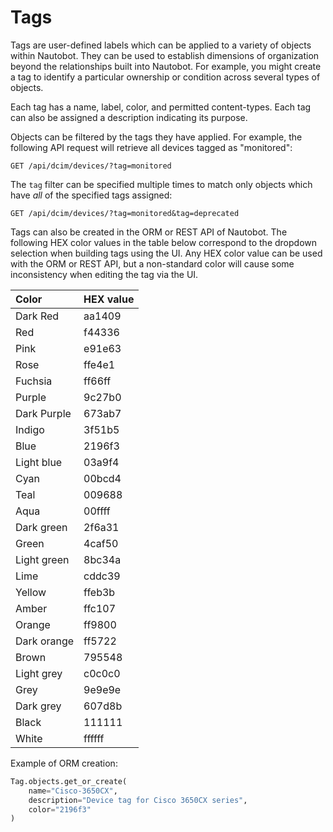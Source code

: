 # Tags

Tags are user-defined labels which can be applied to a variety of objects within Nautobot. They can be used to establish dimensions of organization beyond the relationships built into Nautobot. For example, you might create a tag to identify a particular ownership or condition across several types of objects.

Each tag has a name, label, color, and permitted content-types. Each tag can also be assigned a description indicating its purpose.

Objects can be filtered by the tags they have applied. For example, the following API request will retrieve all devices tagged as "monitored":

```no-highlight
GET /api/dcim/devices/?tag=monitored
```

The `tag` filter can be specified multiple times to match only objects which have _all_ of the specified tags assigned:

```no-highlight
GET /api/dcim/devices/?tag=monitored&tag=deprecated
```

Tags can also be created in the ORM or REST API of Nautobot. The following HEX color values in the table below correspond to the dropdown selection when building tags using the UI. Any HEX color value can be used with the ORM or REST API, but a non-standard color will cause some inconsistency when editing the tag via the UI.

| Color | HEX value |
| :------------ | :------------ |
| Dark Red | aa1409 |
| Red | f44336 |
| Pink | e91e63 |
| Rose | ffe4e1 |
| Fuchsia | ff66ff |
| Purple | 9c27b0 |
| Dark Purple | 673ab7 |
| Indigo | 3f51b5 |
| Blue | 2196f3 |
| Light blue | 03a9f4 |
| Cyan | 00bcd4 |
| Teal | 009688 |
| Aqua | 00ffff |
| Dark green | 2f6a31 |
| Green | 4caf50 |
| Light green | 8bc34a |
| Lime | cddc39 |
| Yellow | ffeb3b |
| Amber | ffc107 |
| Orange | ff9800 |
| Dark orange | ff5722 |
| Brown | 795548 |
| Light grey | c0c0c0 |
| Grey | 9e9e9e |
| Dark grey | 607d8b |
| Black | 111111 |
| White | ffffff |

Example of ORM creation:

```python
Tag.objects.get_or_create(
    name="Cisco-3650CX",
    description="Device tag for Cisco 3650CX series",
    color="2196f3"
)
```
